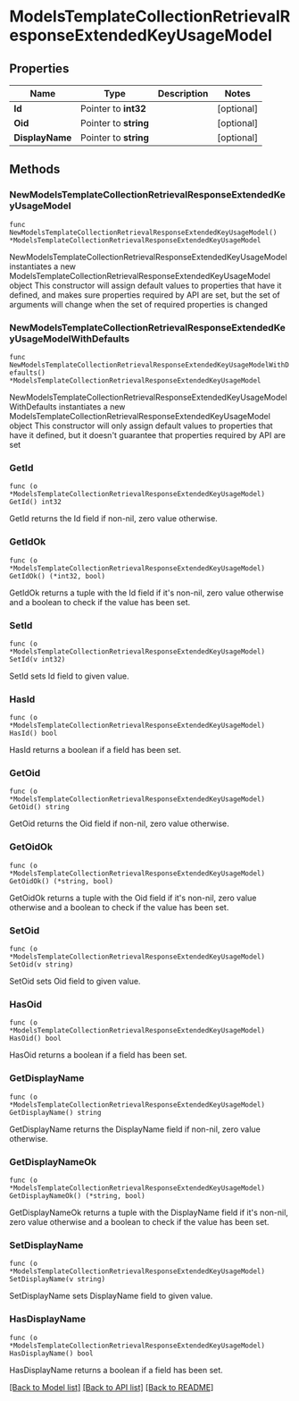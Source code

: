 # ModelsTemplateCollectionRetrievalResponseExtendedKeyUsageModel

## Properties

Name | Type | Description | Notes
------------ | ------------- | ------------- | -------------
**Id** | Pointer to **int32** |  | [optional] 
**Oid** | Pointer to **string** |  | [optional] 
**DisplayName** | Pointer to **string** |  | [optional] 

## Methods

### NewModelsTemplateCollectionRetrievalResponseExtendedKeyUsageModel

`func NewModelsTemplateCollectionRetrievalResponseExtendedKeyUsageModel() *ModelsTemplateCollectionRetrievalResponseExtendedKeyUsageModel`

NewModelsTemplateCollectionRetrievalResponseExtendedKeyUsageModel instantiates a new ModelsTemplateCollectionRetrievalResponseExtendedKeyUsageModel object
This constructor will assign default values to properties that have it defined,
and makes sure properties required by API are set, but the set of arguments
will change when the set of required properties is changed

### NewModelsTemplateCollectionRetrievalResponseExtendedKeyUsageModelWithDefaults

`func NewModelsTemplateCollectionRetrievalResponseExtendedKeyUsageModelWithDefaults() *ModelsTemplateCollectionRetrievalResponseExtendedKeyUsageModel`

NewModelsTemplateCollectionRetrievalResponseExtendedKeyUsageModelWithDefaults instantiates a new ModelsTemplateCollectionRetrievalResponseExtendedKeyUsageModel object
This constructor will only assign default values to properties that have it defined,
but it doesn't guarantee that properties required by API are set

### GetId

`func (o *ModelsTemplateCollectionRetrievalResponseExtendedKeyUsageModel) GetId() int32`

GetId returns the Id field if non-nil, zero value otherwise.

### GetIdOk

`func (o *ModelsTemplateCollectionRetrievalResponseExtendedKeyUsageModel) GetIdOk() (*int32, bool)`

GetIdOk returns a tuple with the Id field if it's non-nil, zero value otherwise
and a boolean to check if the value has been set.

### SetId

`func (o *ModelsTemplateCollectionRetrievalResponseExtendedKeyUsageModel) SetId(v int32)`

SetId sets Id field to given value.

### HasId

`func (o *ModelsTemplateCollectionRetrievalResponseExtendedKeyUsageModel) HasId() bool`

HasId returns a boolean if a field has been set.

### GetOid

`func (o *ModelsTemplateCollectionRetrievalResponseExtendedKeyUsageModel) GetOid() string`

GetOid returns the Oid field if non-nil, zero value otherwise.

### GetOidOk

`func (o *ModelsTemplateCollectionRetrievalResponseExtendedKeyUsageModel) GetOidOk() (*string, bool)`

GetOidOk returns a tuple with the Oid field if it's non-nil, zero value otherwise
and a boolean to check if the value has been set.

### SetOid

`func (o *ModelsTemplateCollectionRetrievalResponseExtendedKeyUsageModel) SetOid(v string)`

SetOid sets Oid field to given value.

### HasOid

`func (o *ModelsTemplateCollectionRetrievalResponseExtendedKeyUsageModel) HasOid() bool`

HasOid returns a boolean if a field has been set.

### GetDisplayName

`func (o *ModelsTemplateCollectionRetrievalResponseExtendedKeyUsageModel) GetDisplayName() string`

GetDisplayName returns the DisplayName field if non-nil, zero value otherwise.

### GetDisplayNameOk

`func (o *ModelsTemplateCollectionRetrievalResponseExtendedKeyUsageModel) GetDisplayNameOk() (*string, bool)`

GetDisplayNameOk returns a tuple with the DisplayName field if it's non-nil, zero value otherwise
and a boolean to check if the value has been set.

### SetDisplayName

`func (o *ModelsTemplateCollectionRetrievalResponseExtendedKeyUsageModel) SetDisplayName(v string)`

SetDisplayName sets DisplayName field to given value.

### HasDisplayName

`func (o *ModelsTemplateCollectionRetrievalResponseExtendedKeyUsageModel) HasDisplayName() bool`

HasDisplayName returns a boolean if a field has been set.


[[Back to Model list]](../README.md#documentation-for-models) [[Back to API list]](../README.md#documentation-for-api-endpoints) [[Back to README]](../README.md)


